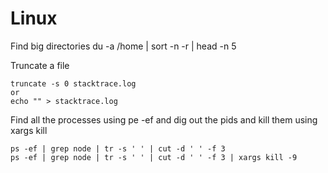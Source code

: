 # Linux

Find big directories
    du -a /home | sort -n -r | head -n 5

Truncate a file

    truncate -s 0 stacktrace.log
    or 
    echo "" > stacktrace.log

Find all the processes using pe -ef and dig out the pids and kill them
using xargs kill

    ps -ef | grep node | tr -s ' ' | cut -d ' ' -f 3
    ps -ef | grep node | tr -s ' ' | cut -d ' ' -f 3 | xargs kill -9